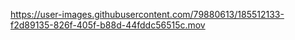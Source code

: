 


https://user-images.githubusercontent.com/79880613/185512133-f2d89135-826f-405f-b88d-44fddc56515c.mov

